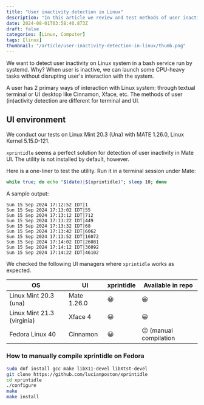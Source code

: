 ```yaml
---
title: "User inactivity detection in Linux"
description: "In this article we review and test methods of user inactivity detection in Linux, both for terminal and UI environments."
date: 2024-08-01T03:58:40.873Z
draft: false
categories: [Linux, Computer]
tags: [linux]
thumbnail: "/article/user-inactivity-detection-in-linux/thumb.png"
---
```


We want to detect user inactivity on Linux system in a bash service run by systemd. Why? When user is inactive, we can launch some CPU-heavy tasks without disrupting user's interaction with the system.

A user has 2 primary ways of interaction with Linux system: through textual terminal or UI desktop like Cinnamon, Xface, etc. The methods of user (in)activity detection are different for terminal and UI. 

## UI environment

We conduct our tests on Linux Mint 20.3 (Una) with MATE 1.26.0, Linux Kernel 5.15.0-121.

`xprintidle` seems a perfect solution for detection of user inactivity in Mate UI. The utility is not installed
by default, however.

Here is a one-liner to test the utility. Run it in a terminal session under Mate:

```bash
while true; do echo "$(date)|$(xprintidle)"; sleep 10; done
```

A sample output:

```text
Sun 15 Sep 2024 17:12:52 IDT|1
Sun 15 Sep 2024 17:13:02 IDT|55
Sun 15 Sep 2024 17:13:12 IDT|712
Sun 15 Sep 2024 17:13:22 IDT|449
Sun 15 Sep 2024 17:13:32 IDT|68
Sun 15 Sep 2024 17:13:42 IDT|6062
Sun 15 Sep 2024 17:13:52 IDT|16072
Sun 15 Sep 2024 17:14:02 IDT|26081
Sun 15 Sep 2024 17:14:12 IDT|36092
Sun 15 Sep 2024 17:14:22 IDT|46102
```

We checked the following UI managers where `xprintidle` works as expected.

|OS|UI|xprintidle|Available in repo|
|--|--|----------|-----------------|
|Linux Mint 20.3 (una)|Mate 1.26.0|😀|😀|
|Linux Mint 21.3 (virginia)|Xface 4|😀|😀|
|Fedora Linux 40|Cinnamon|😀|😕 (manual compilation|

### How to manually compile xprintidle on Fedora

```bash
sudo dnf install gcc make libX11-devel libXtst-devel
git clone https://github.com/lucianposton/xprintidle
cd xprintidle
./configure
make
make install
```
